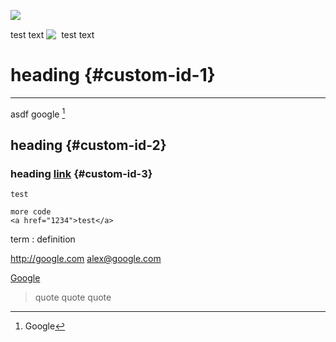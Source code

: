 ![&nbsp;](images/IMG_0551.JPG "Title")

test text
![&nbsp;](images/IMG_0551.JPG "Title")
test text

# heading {#custom-id-1}

---

asdf google [^1]

[^1]: Google

## heading {#custom-id-2}
### heading [link](#custom-id-3) {#custom-id-3}

`test`

```
more code
<a href="1234">test</a>
```



term
: definition


<http://google.com>
<alex@google.com>

[Google](http://google.com)

> quote
quote
quote

